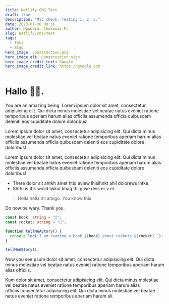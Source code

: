 ```yaml
---
title: Netlify CMS Test
draft: true
description: "Mic check. Testing 1, 2, 3."
date: 2023-01-30 00:16
author: Ngwobia, Chukwudi M.
slug: netlify-cms-test
tags:
  - Test
  - Blog
hero_image: construction.png
hero_image_alt: Construction sign.
hero_image_credit_text: Google
hero_image_credit_link: https://google.com
---
```

# Hallo 👋🏿.



Y﻿ou are an amazing being. Lorem ipsum dolor sit amet, consectetur adipisicing elit. Qui dicta minus molestiae vel beatae natus eveniet ratione temporibus aperiam harum alias officiis assumenda officia quibusdam deleniti eos cupiditate dolore doloribus!

Lorem ipsum dolor sit amet, consectetur adipisicing elit. Qui dicta minus molestiae vel beatae natus eveniet ratione temporibus aperiam harum alias officiis assumenda officia quibusdam deleniti eos cupiditate dolore doloribus!

Lorem ipsum dolor sit amet, consectetur adipisicing elit. Qui dicta minus molestiae vel beatae natus eveniet ratione temporibus aperiam harum alias officiis assumenda officia quibusdam deleniti eos cupiditate dolore doloribus!

* T﻿here dolor sit ahtkh amet htio aview lhisihnkt ahil dolorews ihtke.
* S﻿hthius thk wolid lwkut khag thi g we deis er v er 

> H﻿olla holla mi amigo. You know this.



D﻿o now be wary. Thank you.

```typescript
const book: string = "📖";
const rocket: string = "🚀";

function tellMeAStory() {
  console.log(`I am reading a book ${book} about rockets ${rocket}.`);
}

tellMeAStory();
```

N﻿ow you see psum dolor sit amet, consectetur adipisicing elit. Qui dicta minus molestiae vel beatae natus eveniet ratione temporibus aperiam harum alias officiis.

Kum dolor sit amet, consectetur adipisicing elit. Qui dicta minus molestiae vel beatae natus eveniet ratione temporibus aperiam harum alias officiis consectetur adipisicing elit. Qui dicta minus molestiae vel beatae natus eveniet ratione temporibus aperiam harum ali.